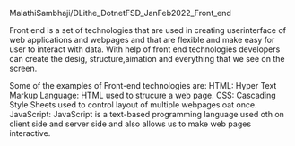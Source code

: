 MalathiSambhaji/DLithe_DotnetFSD_JanFeb2022_Front_end

Front end is a set of technologies that are used in creating userinterface of web applications and webpages and that are flexible and make easy for user to interact with data.
With help of front end technologies developers can create the desig, structure,aimation and everything that we see on the screen.

Some of the examples of Front-end technologies are:
HTML: Hyper Text Markup Language: HTML used to strucure a web page.
CSS: Cascading Style Sheets used to control layout of multiple webpages oat once.
JavaScript: JavaScript is a text-based programming language used oth on client side and server side and also allows us to make web pages interactive.

